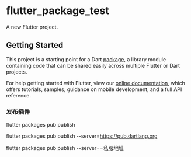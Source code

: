 # flutter_package_test

A new Flutter project.

## Getting Started

This project is a starting point for a Dart
[package](https://flutter.dev/developing-packages/),
a library module containing code that can be shared easily across
multiple Flutter or Dart projects.

For help getting started with Flutter, view our 
[online documentation](https://flutter.dev/docs), which offers tutorials, 
samples, guidance on mobile development, and a full API reference.

### 发布插件

flutter packages pub publish

flutter packages pub publish --server=https://pub.dartlang.org

flutter packages pub publish --server==私服地址
